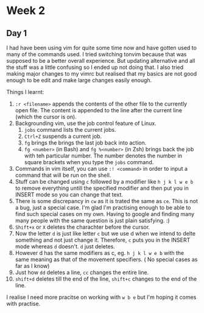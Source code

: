 # Week 2

## Day 1
I had have been using vim for quite some time now and have gotten used to many of the commands used. I tried switching tonvim because that was supposed to be a better overall experience. But updating alternative and all the stuff was a little confusing so I ended up not doing that. I also tried making major changes to my vimrc but realised that my basics are not good enough to be edit and make large changes easily enough.

Things I learnt:
1. `:r <filename>` appends the contents of the other file to the currently open file. The content is appended to the line after the current line (which the cursor is on).
2. Backgrounding vim, use the job control feature of Linux.
    1. `jobs` command lists the current jobs.
    2. `Ctrl+Z` suspends a current job.
    3. `fg` brings the brings the last job back into action.
    4. `fg <number>` (in Bash) and `fg %<number>` (in Zsh) brings back the job with teh particular number. The number denotes the number in square brackets when you type the `jobs` command.
3. Commands in vim itself, you can use `:! <command>` in order to input a command that will be run on the shell.
4. Stuff can be changed using `c` followed by a modifier like `h j k l w e b` to remove everything untill the specified modifier and then put you in INSERT mode so you can change that text.
5. There is some discrepancy in `cw` as it is trated the same as `ce`. This is not a bug, just a special case. I'm glad I'm practising enough to be able to find such special cases on my own. Having to google and finding many many people with the same question is just plain satisfying. :)
6. `Shift+x` or `X` deletes the charachter before the cursor.
7. Now the letter `d` is just like letter `c` but we use d when we intend to delte something and not just change it. Therefore, `c` puts you in the INSERT mode whereas `d` doesn't. `d` just deletes.
8. However d has the same modifiers as c, eg. `h j k l w e b` with the same meaning as that of the movement specifiers. ( No special cases as far as I know)
9. Just how `dd` deletes a line, `cc` changes the entire line.
10. `shift+d` deletes till the end of the line, `shift+c` changes to the end of the line.

I realise I need more pracitse on working with `w b e` but I'm hoping it comes with practise.
